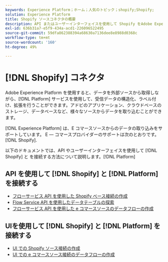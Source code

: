 ```yaml
---
keywords: Experience Platform；ホーム；人気のトピック；shopify;Shopify;
solution: Experience Platform
title: Shopify ソースコネクタの概要
description: API またはユーザーインターフェイスを使用して Shopify をAdobe Experience Platformに接続する方法を説明します。
exl-id: 636b31a7-e5f9-434a-acd1-226096522495
source-git-commit: 59dfa862388394a68630a7136dee8e8988d0368c
workflow-type: tm+mt
source-wordcount: '160'
ht-degree: 49%

---
```


# [!DNL Shopify] コネクタ

Adobe Experience Platform を使用すると、データを外部ソースから取得しながら、[!DNL Platform] サービスを使用して、受信データの構造化、ラベル付け、拡張を行うことができます。アドビのアプリケーション、クラウドベースのストレージ、データベースなど、様々なソースからデータを取り込むことができます。

[!DNL Experience Platform] は、E コマースソースからのデータの取り込みをサポートしています。 E — コマースプロバイダーのサポートは次のとおりです。 [!DNL Shopify].

以下のドキュメントでは、API やユーザーインターフェイスを使用して [!DNL Shopify] と を接続する方法について説明します。[!DNL Platform]

## API を使用して [!DNL Shopify] と [!DNL Platform] を接続する

- [フローサービス API を使用した Shopify ベース接続の作成](../../tutorials/api/create/ecommerce/shopify.md)
- [Flow Service API を使用したデータテーブルの探索](../../tutorials/api/explore/tabular.md)
- [フローサービス API を使用した e コマースソースのデータフローの作成](../../tutorials/api/collect/ecommerce.md)

## UIを使用して [!DNL Shopify] と [!DNL Platform] を接続する

- [UI での Shopify ソース接続の作成](../../tutorials/ui/create/ecommerce/shopify.md)
- [UI での e コマースソース接続のデータフローの作成](../../tutorials/ui/dataflow/ecommerce.md)

